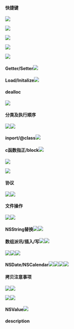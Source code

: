 #### 快捷键

![](/assets/Snip20161216_6.png)

![](/assets/Snip20170301_4.png)

![](/assets/Snip20170301_5.png)

![](/assets/Snip20170301_8.png)

![](/assets/Snip20170303_3.png)

#### 

#### Getter/Setter![](/assets/Snip20170330_25.png)

#### Load/Initalize![](/assets/Snip20170330_26.png)

#### dealloc

![](/assets/Snip20170330_24.png)

#### 分类及执行顺序

![](/assets/Snip20170331_32.png)![](/assets/Snip20170331_31.png)

#### inport/@class![](/assets/Snip20170331_29.png)

#### c函数指正/block![](/assets/Snip20170331_35.png)

![](/assets/Snip20170331_33.png)

![](/assets/Snip20170331_34.png)

#### 协议

![](/assets/Snip20170331_36.png)![](/assets/Snip20170331_37.png)

#### 文件操作

![](/assets/Snip20170331_38.png)![](/assets/Snip20170331_39.png)

#### NSString替换![](/assets/Snip20170331_40.png)![](/assets/Snip20170401_53.png)

#### 数组派讯/插入/写![](/assets/Snip20170331_42.png)![](/assets/Snip20170331_43.png)

![](/assets/Snip20170331_44.png)![](/assets/Snip20170331_41.png)![](/assets/Snip20170331_45.png)

#### NSDate/NSCalendar![](/assets/Snip20170331_47.png)![](/assets/Snip20170331_48.png)![](/assets/Snip20170401_51.png)![](/assets/Snip20170401_52.png)

#### 拷贝注意事项

![](/assets/Snip20170401_56.png)![](/assets/Snip20170401_59.png)

![](/assets/Snip20170401_57.png)![](/assets/Snip20170401_58.png)

#### NSValue![](/assets/Snip20170331_46.png)

#### description



